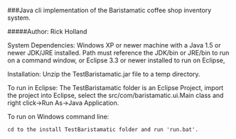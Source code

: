 ###Java cli implementation of the Baristamatic coffee shop inventory system.

#####Author: Rick Holland

System Dependencies: Windows XP or newer machine with a Java 1.5 or newer JDK/JRE installed. Path must reference
the JDK/bin or JRE/bin to run on a command window, or Eclipse 3.3 or newer installed to run on Eclipse,

Installation:  Unzip the TestBaristamatic.jar file to a temp directory.

To run in Eclipse:
The TestBaristamatic folder is an Eclipse Project, import the project into Eclipse, select the
src/com/baristamatic.ui.Main class and right click->Run As->Java Application.

To run on Windows command line:
```
cd to the install TestBaristamatic folder and run 'run.bat'.
```
